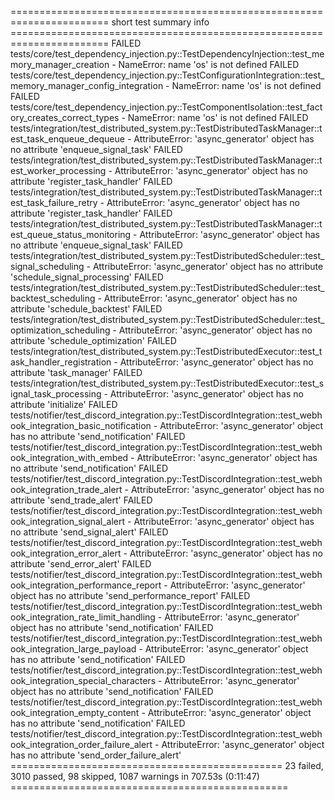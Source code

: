 ======================================================================= short test summary info =======================================================================
FAILED tests/core/test_dependency_injection.py::TestDependencyInjection::test_memory_manager_creation - NameError: name 'os' is not defined
FAILED tests/core/test_dependency_injection.py::TestConfigurationIntegration::test_memory_manager_config_integration - NameError: name 'os' is not defined
FAILED tests/core/test_dependency_injection.py::TestComponentIsolation::test_factory_creates_correct_types - NameError: name 'os' is not defined
FAILED tests/integration/test_distributed_system.py::TestDistributedTaskManager::test_task_enqueue_dequeue - AttributeError: 'async_generator' object has no attribute 'enqueue_signal_task'
FAILED tests/integration/test_distributed_system.py::TestDistributedTaskManager::test_worker_processing - AttributeError: 'async_generator' object has no attribute 'register_task_handler'
FAILED tests/integration/test_distributed_system.py::TestDistributedTaskManager::test_task_failure_retry - AttributeError: 'async_generator' object has no attribute 'register_task_handler'
FAILED tests/integration/test_distributed_system.py::TestDistributedTaskManager::test_queue_status_monitoring - AttributeError: 'async_generator' object has no attribute 'enqueue_signal_task'
FAILED tests/integration/test_distributed_system.py::TestDistributedScheduler::test_signal_scheduling - AttributeError: 'async_generator' object has no attribute 'schedule_signal_processing'
FAILED tests/integration/test_distributed_system.py::TestDistributedScheduler::test_backtest_scheduling - AttributeError: 'async_generator' object has no attribute 'schedule_backtest'
FAILED tests/integration/test_distributed_system.py::TestDistributedScheduler::test_optimization_scheduling - AttributeError: 'async_generator' object has no attribute 'schedule_optimization'
FAILED tests/integration/test_distributed_system.py::TestDistributedExecutor::test_task_handler_registration - AttributeError: 'async_generator' object has no attribute 'task_manager'
FAILED tests/integration/test_distributed_system.py::TestDistributedExecutor::test_signal_task_processing - AttributeError: 'async_generator' object has no attribute 'initialize'
FAILED tests/notifier/test_discord_integration.py::TestDiscordIntegration::test_webhook_integration_basic_notification - AttributeError: 'async_generator' object has no attribute 'send_notification'
FAILED tests/notifier/test_discord_integration.py::TestDiscordIntegration::test_webhook_integration_with_embed - AttributeError: 'async_generator' object has no attribute 'send_notification'
FAILED tests/notifier/test_discord_integration.py::TestDiscordIntegration::test_webhook_integration_trade_alert - AttributeError: 'async_generator' object has no attribute 'send_trade_alert'
FAILED tests/notifier/test_discord_integration.py::TestDiscordIntegration::test_webhook_integration_signal_alert - AttributeError: 'async_generator' object has no attribute 'send_signal_alert'
FAILED tests/notifier/test_discord_integration.py::TestDiscordIntegration::test_webhook_integration_error_alert - AttributeError: 'async_generator' object has no attribute 'send_error_alert'
FAILED tests/notifier/test_discord_integration.py::TestDiscordIntegration::test_webhook_integration_performance_report - AttributeError: 'async_generator' object has no attribute 'send_performance_report'
FAILED tests/notifier/test_discord_integration.py::TestDiscordIntegration::test_webhook_integration_rate_limit_handling - AttributeError: 'async_generator' object has no attribute 'send_notification'
FAILED tests/notifier/test_discord_integration.py::TestDiscordIntegration::test_webhook_integration_large_payload - AttributeError: 'async_generator' object has no attribute 'send_notification'
FAILED tests/notifier/test_discord_integration.py::TestDiscordIntegration::test_webhook_integration_special_characters - AttributeError: 'async_generator' object has no attribute 'send_notification'
FAILED tests/notifier/test_discord_integration.py::TestDiscordIntegration::test_webhook_integration_empty_content - AttributeError: 'async_generator' object has no attribute 'send_notification'
FAILED tests/notifier/test_discord_integration.py::TestDiscordIntegration::test_webhook_integration_order_failure_alert - AttributeError: 'async_generator' object has no attribute 'send_order_failure_alert'
=============================================== 23 failed, 3010 passed, 98 skipped, 1087 warnings in 707.53s (0:11:47) ================================================